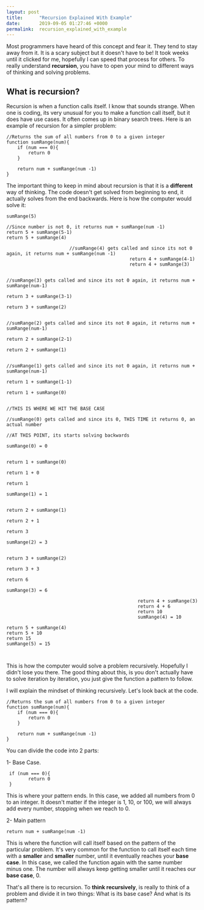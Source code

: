 ```yaml
---
layout: post
title:      "Recursion Explained With Example"
date:       2019-09-05 01:27:46 +0000
permalink:  recursion_explained_with_example
---
```



Most programmers have heard of this concept and fear it. They tend to stay away from it. It is a scary subject but it doesn't have to be! It took weeks until it clicked for me, hopefully I can speed that process for others. To really understand **recursion**, you have to open your mind to different ways of thinking and solving problems.

## What is recursion?

Recursion is when a function  calls itself. I know that sounds strange. When one is coding, its very unusual for you to make a function call itself, but it does have use cases. It often comes up in binary search trees. Here is an example of recursion for a simpler problem:

```
//Returns the sum of all numbers from 0 to a given integer
function sumRange(num){
    if (num === 0){
        return 0
    }
    
    return num + sumRange(num -1)
}
```

The important thing to keep in mind about recursion is that it is a **different** way of thinking. The code doesn't get solved from beginning to end, it actually solves from the end backwards. Here is how the computer would solve it:

```
sumRange(5)

//Since number is not 0, it returns num + sumRange(num -1)
return 5 + sumRange(5-1)
return 5 + sumRange(4)

                       //sumRange(4) gets called and since its not 0 again, it returns num + sumRange(num -1)
											 return 4 + sumRange(4-1)
											 return 4 + sumRange(3)
											 
											                     //sumRange(3) gets called and since its not 0 again, it returns num + sumRange(num-1)
																					 return 3 + sumRange(3-1)
																					 return 3 + sumRange(2)
																					 
																					                       //sumRange(2) gets called and since its not 0 again, it returns num + sumRange(num-1)
																					                       return 2 + sumRange(2-1)
																					                       return 2 + sumRange(1)
																																 
																																                       //sumRange(1) gets called and since its not 0 again, it returns num + sumRange(num-1)
																					                                            return 1 + sumRange(1-1)
																					                                            return 1 + sumRange(0)
																																											
																																											//THIS IS WHERE WE HIT THE BASE CASE
																																											//sumRange(0) gets called and since its 0, THIS TIME it returns 0, an actual number
																																											//AT THIS POINT, its starts solving backwards
																																										                        sumRange(0) = 0
																																																						
																																												return 1 + sumRange(0)
																																												return 1 + 0
																																												return 1
																																												sumRange(1) = 1
																																												
																																	return 2 + sumRange(1)
																																	return 2 + 1
																																	return 3
																																	sumRange(2) = 3
																																	
																						return 3 + sumRange(2)
																						return 3 + 3
																						return 6
																						sumRange(3) = 6
												
												return 4 + sumRange(3)
												return 4 + 6
												return 10
												sumRange(4) = 10
												
return 5 + sumRange(4)
return 5 + 10
return 15
sumRange(5) = 15
																																																																									
																					 
```

This is how the computer would solve a problem recursively. Hopefully I didn't lose you there. The good thing about this, is you don't actually have to solve iteration by iteration, you just give the function a pattern to follow.

I will explain the mindset of thinking recursively. Let's look back at the code. 


```
//Returns the sum of all numbers from 0 to a given integer
function sumRange(num){
    if (num === 0){
        return 0
    }
    
    return num + sumRange(num -1)
}
```

You can divide the code into 2 parts:

1- Base Case. 

```
 if (num === 0){
        return 0
 }
```

This is where your pattern ends. In this case, we added all numbers from 0 to an integer. It doesn't matter if the integer is 1, 10, or 100, we will always add every number, stopping when we reach to 0.

2- Main pattern

```
return num + sumRange(num -1)
```

This is where the function will call itself based on the pattern of the particular problem. It's very common for the function to call itself each time with a **smaller** and **smaller** number, until it eventually reaches your **base case**. In this case, we called the function again with the same number minus one. The number will always keep getting smaller until it reaches our **base case**, 0.

That's all there is to recursion. To **think recursively**, is really to think of a problem and divide it in two things: What is its base case? And what is its pattern?

